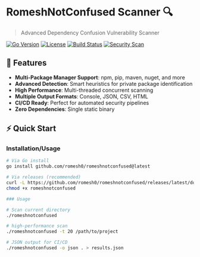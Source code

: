 # RomeshNotConfused Scanner 🔍

> Advanced Dependency Confusion Vulnerability Scanner

[![Go Version](https://img.shields.io/badge/Go-1.21+-00ADD8?logo=go)](https://golang.org)
[![License](https://img.shields.io/badge/License-MIT-blue.svg)](LICENSE)
[![Build Status](https://github.com/romesh0/romeshnotconfused/workflows/build/badge.svg)](https://github.com/romesh0/romeshnotconfused/actions)
[![Security Scan](https://img.shields.io/badge/Security-Scanned-green.svg)](https://github.com/yourusername/romeshnotconfused/security)

## 🚀 Features

- **Multi-Package Manager Support**: npm, pip, maven, nuget, and more
- **Advanced Detection**: Smart heuristics for private package identification  
- **High Performance**: Multi-threaded concurrent scanning
- **Multiple Output Formats**: Console, JSON, CSV, HTML
- **CI/CD Ready**: Perfect for automated security pipelines
- **Zero Dependencies**: Single static binary

## ⚡ Quick Start

### Installation/Usage
```bash
# Via Go install
go install github.com/romesh0/romeshnotconfused@latest

# Via releases (recommended)
curl -L https://github.com/romesh0/romeshnotconfused/releases/latest/download/romeshnotconfused-linux-amd64 -o romeshnotconfused
chmod +x romeshnotconfused

### Usage

# Scan current directory
./romeshnotconfused

# high-performance scan
./romeshnotconfused -t 20 /path/to/project

# JSON output for CI/CD
./romeshnotconfused -o json . > results.json
